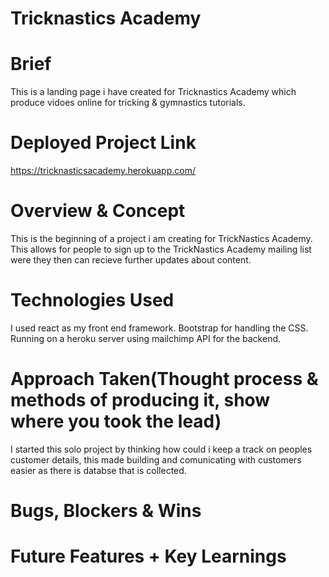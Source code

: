 # Tricknastics Academy 

# Brief
This is a landing page i have created for Tricknastics Academy which produce vidoes online for tricking & gymnastics tutorials. 

 
# Deployed Project Link
https://tricknasticsacademy.herokuapp.com/

# Overview & Concept

This is the beginning of a project i am creating for TrickNastics Academy.  
This allows for people to sign up to the TrickNastics Academy mailing list were they then can recieve further updates about content.

# Technologies Used
I used react as my front end framework.
Bootstrap for handling the CSS.
Running on a heroku server using mailchimp API for the backend.


# Approach Taken(Thought process & methods of producing it, show where you took the lead)
I started this solo project by thinking how could i keep a track on peoples customer details, this made building and comunicating with customers easier as there is databse that is collected.

<!-- # Visuals (Code Snippets and Screenshots) -->

# Bugs, Blockers & Wins


# Future Features + Key Learnings

